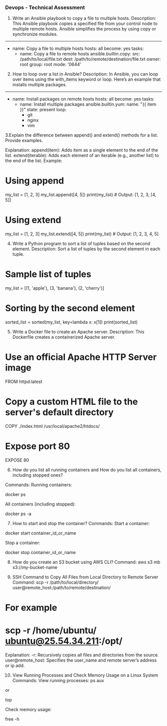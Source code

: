### Devops - Technical Assessment
1. Write an Ansible playbook to copy a file to multiple hosts.
Description: This Ansible playbook copies a specified file from your control node to multiple remote hosts. Ansible simplifies the process by using copy or synchronize modules.


---
- name: Copy a file to multiple hosts
  hosts: all
  become: yes
  tasks:
    - name: Copy a file to remote hosts
      ansible.builtin.copy:
        src: /path/to/local/file.txt
        dest: /path/to/remote/destination/file.txt
        owner: root
        group: root
        mode: '0644'



2. How to loop over a list in Ansible?
Description: In Ansible, you can loop over items using the with_items keyword or loop. Here’s an example that installs multiple packages.

---
- name: Install packages on remote hosts
  hosts: all
  become: yes
  tasks:
    - name: Install multiple packages
      ansible.builtin.yum:
        name: "{{ item }}"
        state: present
      loop:
        - git
        - nginx
        - vim


3.Explain the difference between append() and extend() methods for a list. Provide examples.

Explanation:
append(item): Adds item as a single element to the end of the list.
extend(iterable): Adds each element of an iterable (e.g., another list) to the end of the list.
Example:

# Using append
my_list = [1, 2, 3]
my_list.append([4, 5])
print(my_list)  # Output: [1, 2, 3, [4, 5]]

# Using extend
my_list = [1, 2, 3]
my_list.extend([4, 5])
print(my_list)  # Output: [1, 2, 3, 4, 5]


4. Write a Python program to sort a list of tuples based on the second element.
Description: Sort a list of tuples by the second element in each tuple.
# Sample list of tuples
my_list = [(1, 'apple'), (3, 'banana'), (2, 'cherry')]

# Sorting by the second element
sorted_list = sorted(my_list, key=lambda x: x[1])
print(sorted_list)





5. Write a Docker file to create an Apache server.
Description: This Dockerfile creates a containerized Apache server.
# Use an official Apache HTTP Server image
FROM httpd:latest

# Copy a custom HTML file to the server's default directory
COPY ./index.html /usr/local/apache2/htdocs/

# Expose port 80
EXPOSE 80




6. How do you list all running containers and How do you list all containers, including stopped ones?

Commands:
Running containers:


docker ps


All containers (including stopped):

docker ps -a


7. How to start and stop the container?
Commands:
Start a container:


docker start container_id_or_name


Stop a container:


docker stop container_id_or_name



8. How do you create an S3 bucket using AWS CLI?
Command:
aws s3 mb s3://my-bucket-name





9. SSH Command to Copy All Files from Local Directory to Remote Server
Command:
scp -r /path/to/local/directory/ user@remote_host:/path/to/remote/destination/

# For example
# scp -r /home/ubuntu/ ubuntu@25.54.34.211:/opt/


Explanation:
-r: Recursively copies all files and directories from the source.
user@remote_host: Specifies the user_name and remote server’s address or ip add.





10. View Running Processes and Check Memory Usage on a Linux System
Commands:
View running processes:
ps aux

or


top


Check memory usage:


free -h


